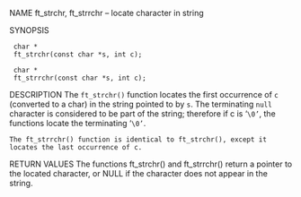 NAME
     ft_strchr, ft_strrchr – locate character in string

SYNOPSIS

     char *
     ft_strchr(const char *s, int c);

     char *
     ft_strrchr(const char *s, int c);

DESCRIPTION
     The `ft_strchr()` function locates the first occurrence of `c` (converted to a char) in the string pointed to by `s`.  The terminating `null` character is considered to be part of the string; therefore if c is ‘`\0’`, the functions locate the terminating ‘`\0’`.

	The ft_strrchr() function is identical to ft_strchr(), except it locates the last occurrence of c.

RETURN VALUES
     The functions ft_strchr() and ft_strrchr() return a pointer to the located character, or NULL if the character does not appear in the string.